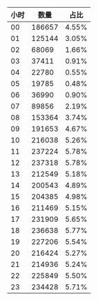 小时|数量|占比
-|-|-
00|186657|4.55%
01|125144|3.05%
02|68069|1.66%
03|37411|0.91%
04|22780|0.55%
05|19785|0.48%
06|36990|0.90%
07|89856|2.19%
08|153364|3.74%
09|191653|4.67%
10|216038|5.26%
11|237224|5.78%
12|237318|5.78%
13|212549|5.18%
14|200543|4.89%
15|204385|4.98%
16|211469|5.15%
17|231909|5.65%
18|236638|5.77%
19|227206|5.54%
20|216424|5.27%
21|214936|5.24%
22|225849|5.50%
23|234428|5.71%
